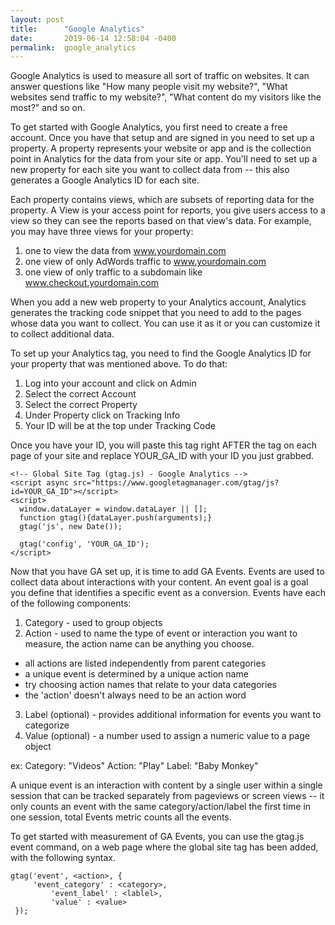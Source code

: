```yaml
---
layout: post
title:      "Google Analytics"
date:       2019-06-14 12:58:04 -0400
permalink:  google_analytics
---
```



Google Analytics is used to measure all sort of traffic on websites. It can answer questions like "How many people visit my website?", "What websites send traffic to my website?", "What content do my visitors like the most?" and so on. 

To get started with Google Analytics, you first need to create a free account. Once you have that setup and are signed in you need to set up a property. A property represents your website or app and is the collection point in Analytics for the data from your site or app. You'll need to set up a new property for each site you want to collect data from -- this also generates a Google Analytics ID for each site. 

Each property contains views, which are subsets of reporting data for the property. A View is your access point for reports, you give users access to a view so they can see the reports based on that view's data. For example, you may have three views for your property: 
1.  one to view the data from www.yourdomain.com
2.  one view of only AdWords traffic to www.yourdomain.com
3.  one view of only traffic to a subdomain like www.checkout.yourdomain.com

When you add a new web property to your Analytics account, Analytics generates the tracking code snippet that you need to add to the pages whose data you want to collect. You can use it as it or you can customize it to collect additional data. 

To set up your Analytics tag, you need to find the Google Analytics ID for your property that was mentioned above. To do that: 
1. Log into your account and click on Admin
2. Select the correct Account
3. Select the correct Property
4. Under Property click on Tracking Info 
5. Your ID will be at the top under Tracking Code

Once you have your ID, you will paste this tag right AFTER the <head> tag on each page of your site and replace YOUR_GA_ID with your ID you just grabbed. 

```
<!-- Global Site Tag (gtag.js) - Google Analytics -->
<script async src="https://www.googletagmanager.com/gtag/js?id=YOUR_GA_ID"></script>
<script>
  window.dataLayer = window.dataLayer || [];
  function gtag(){dataLayer.push(arguments);}
  gtag('js', new Date());

  gtag('config', 'YOUR_GA_ID');
</script>
```

Now that you have GA set up, it is time to add GA Events. Events are used to collect data about interactions with your content. An event goal is a goal you define that identifies a specific event as a conversion. Events have each of the following components: 
1. Category - used to group objects
2. Action - used to name the type of event or interaction you want to measure, the action name can be anything you choose. 
* all actions are listed independently from parent categories
* a unique event is determined by a unique action name
* try choosing action names that relate to your data categories
* the 'action' doesn't always need to be an action word
3. Label (optional) - provides additional information for events you want to categorize
4. Value (optional) -  a number used to assign a numeric value to a page object

ex: Category: "Videos"
       Action: "Play"
			 Label: "Baby Monkey"

A unique event is an interaction with content by a single user within a single session that can be tracked separately from pageviews or screen views -- it only counts an event with the same category/action/label the first time in one session, total Events metric counts all the events. 

To get started with measurement of GA Events, you can use the gtag.js event command, on a web page where the global site tag has been added, with the following syntax. 

```
gtag('event', <action>, {
     'event_category' : <category>, 
		 'event_label' : <lablel>,
		 'value' : <value>
 });
```



